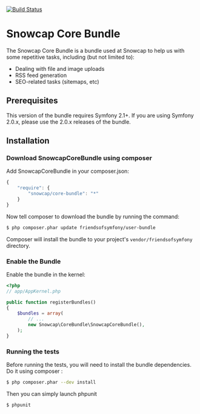 [![Build Status](https://secure.travis-ci.org/snowcap/SnowcapCoreBundle.png?branch=master)](http://travis-ci.org/snowcap/SnowcapCoreBundle)

Snowcap Core Bundle
==================================

The Snowcap Core Bundle is a bundle used at Snowcap to help us with some repetitive tasks, including (but not limited to):

* Dealing with file and image uploads
* RSS feed generation
* SEO-related tasks (sitemaps, etc)

## Prerequisites

This version of the bundle requires Symfony 2.1+. If you are using Symfony
2.0.x, please use the 2.0.x releases of the bundle.

## Installation

### Download SnowcapCoreBundle using composer

Add SnowcapCoreBundle in your composer.json:

```js
{
    "require": {
        "snowcap/core-bundle": "*"
    }
}
```

Now tell composer to download the bundle by running the command:

``` bash
$ php composer.phar update friendsofsymfony/user-bundle
```

Composer will install the bundle to your project's `vendor/friendsofsymfony` directory.

### Enable the Bundle


Enable the bundle in the kernel:

``` php
<?php
// app/AppKernel.php

public function registerBundles()
{
    $bundles = array(
        // ...
        new Snowcap\CoreBundle\SnowcapCoreBundle(),
    );
}
```

### Running the tests

Before running the tests, you will need to install the bundle dependencies. Do it using composer :

``` bash
$ php composer.phar --dev install
```

Then you can simply launch phpunit

``` bash
$ phpunit
```